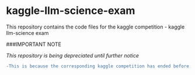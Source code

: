 # kaggle-llm-science-exam

This repository contains the code files for the kaggle competition - kaggle llm-science exam

###IMPORTANT NOTE

_This repository is being depreciated until further notice_

```diff
-This is because the corresponding kaggle competition has ended before the completion of the project.
```
